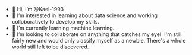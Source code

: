 - 👋 Hi, I’m @Kael-1993
- 👀 I’m interested in learning about data science and working colloboratively to develop my skills.
- 🌱 I’m currently learning machine learning.
- 💞️ I’m looking to collaborate on anything that catches my eye!. I'm still fairly new and would only classify myself as a newbie. There's a whole world still left to be discovered.

<!---
Kael-1993/Kael-1993 is a ✨ special ✨ repository because its `README.md` (this file) appears on your GitHub profile.
You can click the Preview link to take a look at your changes.
--->
